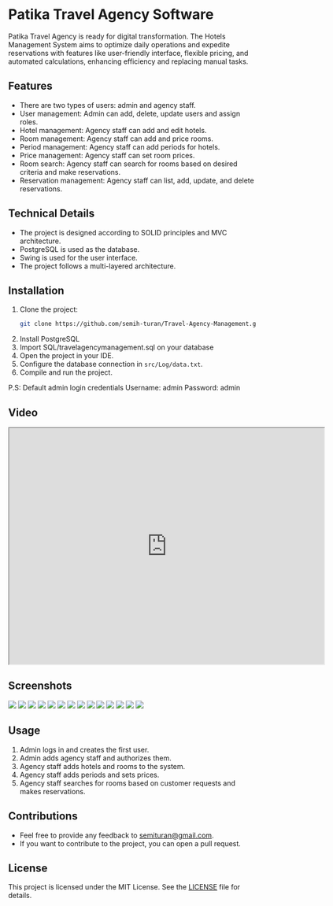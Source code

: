 # Patika Travel Agency Software
Patika Travel Agency is ready for digital transformation. The Hotels Management System aims to optimize daily operations and expedite reservations with features like user-friendly interface, flexible pricing, and automated calculations, enhancing efficiency and replacing manual tasks.


## Features

- There are two types of users: admin and agency staff.
- User management: Admin can add, delete, update users and assign roles.
- Hotel management: Agency staff can add and edit hotels.
- Room management: Agency staff can add and price rooms.
- Period management: Agency staff can add periods for hotels.
- Price management: Agency staff can set room prices.
- Room search: Agency staff can search for rooms based on desired criteria and make reservations.
- Reservation management: Agency staff can list, add, update, and delete reservations.

## Technical Details

- The project is designed according to SOLID principles and MVC architecture.
- PostgreSQL is used as the database.
- Swing is used for the user interface.
- The project follows a multi-layered architecture.

## Installation

1. Clone the project:
    ```bash
    git clone https://github.com/semih-turan/Travel-Agency-Management.git
    ```
2. Install PostgreSQL
3. Import SQL/travelagencymanagement.sql on your database
3. Open the project in your IDE.
4. Configure the database connection in `src/Log/data.txt`.
5. Compile and run the project.

P.S: Default admin login credentials
Username: admin
Password: admin

## Video

<iframe src="https://drive.google.com/file/d/1WPjrb0quuAfROPemSSMvwkoZWyw-2Iuq/preview" width="640" height="480" allow="autoplay"></iframe>

## Screenshots

![](assets/1.png)
![](assets/2.png)
![](assets/3.png)
![](assets/4.png)
![](assets/5.png)
![](assets/6.png)
![](assets/7.png)
![](assets/8.png)
![](assets/9.png)
![](assets/10.png)
![](assets/11.png)
![](assets/12.png)
![](assets/13.png)
![](assets/14.png)


## Usage

1. Admin logs in and creates the first user.
2. Admin adds agency staff and authorizes them.
3. Agency staff adds hotels and rooms to the system.
4. Agency staff adds periods and sets prices.
5. Agency staff searches for rooms based on customer requests and makes reservations.

## Contributions

- Feel free to provide any feedback to [semituran@gmail.com](mailto:semituran@gmail.com).
- If you want to contribute to the project, you can open a pull request.

## License

This project is licensed under the MIT License. See the [LICENSE](LICENSE) file for details.
